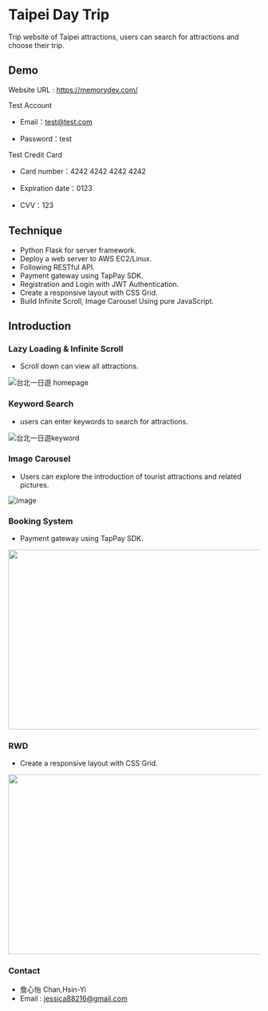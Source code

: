 # Taipei Day Trip

Trip website of Taipei attractions, users can search for attractions and choose their trip. 

## Demo

Website URL : https://memorydev.com/

Test Account

- Email：test@test.com

- Password：test

Test Credit Card

- Card number：4242 4242 4242 4242

- Expiration date：0123

- CVV：123

## Technique

- Python Flask for server framework.
- Deploy a web server to AWS EC2/Linux.
- Following RESTful API.
- Payment gateway using TapPay SDK.
- Registration and Login with JWT Authentication.
- Create a responsive layout with CSS Grid.
- Build Infinite Scroll, Image Carousel Using pure JavaScript.

## Introduction

### Lazy Loading & Infinite Scroll

- Scroll down can view all attractions.

![台北一日遊 homepage](https://user-images.githubusercontent.com/94737861/176992591-f8c62d60-94ae-495c-a7f3-57142ed6861d.gif)


### Keyword Search

- users can enter keywords to search for attractions.

![台北一日遊keyword](https://user-images.githubusercontent.com/94737861/176992720-f1e5dc93-7516-4d8c-9a3a-31d643174be8.gif)


### Image Carousel
- Users can explore the introduction of tourist attractions and related pictures.

![image](https://user-images.githubusercontent.com/94737861/176994093-8f24323d-e94b-426b-b85a-f858b0b9f8e3.gif)


### Booking System
- Payment gateway using TapPay SDK.

<img src="https://user-images.githubusercontent.com/94737861/176994680-a9c46021-ffac-4d46-a7ce-d884127d47aa.gif" width="640" height="360" >


### RWD
- Create a responsive layout with CSS Grid.

<img src="https://user-images.githubusercontent.com/94737861/176995472-633fbe7e-d086-4824-850d-18d6f363f0ed.gif" width="640" height="360" >

### Contact
- 詹心怡 Chan,Hsin-Yi
- Email : jessica88216@gmail.com
